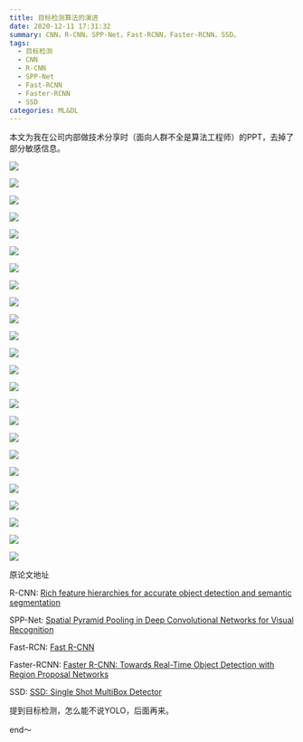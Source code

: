 ```yaml
---
title: 目标检测算法的演进
date: 2020-12-11 17:31:32
summary: CNN，R-CNN，SPP-Net，Fast-RCNN，Faster-RCNN，SSD。
tags:
  - 目标检测
  - CNN
  - R-CNN
  - SPP-Net
  - Fast-RCNN
  - Faster-RCNN
  - SSD
categories: ML&DL
---
```


本文为我在公司内部做技术分享时（面向人群不全是算法工程师）的PPT，去掉了部分敏感信息。

![](幻灯片01.png)

![](幻灯片02.png)

![](幻灯片03.png)

![](幻灯片04.png)

![](幻灯片05.png)

![](幻灯片06.png)

![](幻灯片07.png)

![](幻灯片08.png)

![](幻灯片09.png)

![](幻灯片10.png)

![](幻灯片11.png)

![](幻灯片12.png)

![](幻灯片13.png)

![](幻灯片14.png)

![](幻灯片15.png)

![](幻灯片16.png)

![](幻灯片17.png)

![](幻灯片18.png)

![](幻灯片19.png)

![](幻灯片20.png)

![](幻灯片21.png)

![](幻灯片22.png)

![](幻灯片23.png)

![](幻灯片26.png)

原论文地址

R-CNN: [Rich feature hierarchies for accurate object detection and semantic segmentation](https://arxiv.org/abs/1311.2524)

SPP-Net: [Spatial Pyramid Pooling in Deep Convolutional Networks for Visual Recognition](https://arxiv.org/abs/1406.4729)

Fast-RCN: [Fast R-CNN](https://arxiv.org/abs/1504.08083)

Faster-RCNN: [Faster R-CNN: Towards Real-Time Object Detection with Region Proposal Networks](https://arxiv.org/abs/1506.01497)

SSD: [SSD: Single Shot MultiBox Detector](https://arxiv.org/abs/1512.02325)

提到目标检测，怎么能不说YOLO，后面再来。

end～

